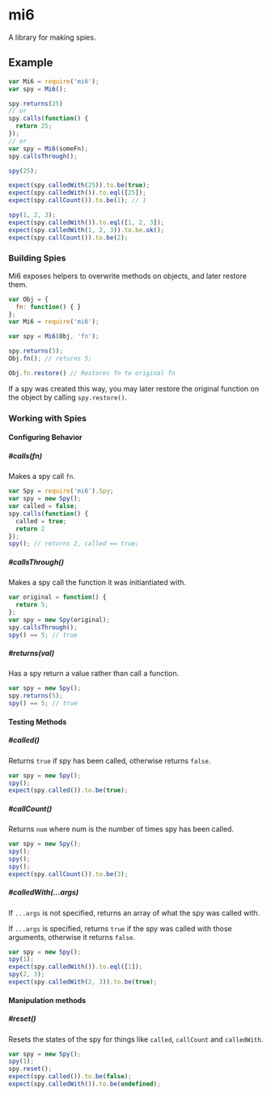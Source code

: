 # mi6
A library for making spies.

## Example

```js
var Mi6 = require('mi6');
var spy = Mi6();

spy.returns(25)
// or
spy.calls(function() {
  return 25;
});
// or
var spy = Mi6(someFn);
spy.callsThrough();

spy(25);

expect(spy.calledWith(25)).to.be(true);
expect(spy.calledWith()).to.eql([25]);
expect(spy.callCount()).to.be(1); // 1

spy(1, 2, 3);
expect(spy.calledWith()).to.eql([1, 2, 3]);
expect(spy.calledWith(1, 2, 3)).to.be.ok();
expect(spy.callCount()).to.be(2);
```

### Building Spies

Mi6 exposes helpers to overwrite methods on objects, and later restore them.

```js
var Obj = {
  fn: function() { }
};
var Mi6 = require('mi6');

var spy = Mi6(Obj, 'fn');

spy.returns(5);
Obj.fn(); // returns 5;

Obj.fn.restore() // Restores fn to original fn
```


If a spy was created this way, you may later restore the original function on the object by calling `spy.restore()`.

### Working with Spies

#### Configuring Behavior
##### #calls(fn)

Makes a spy call `fn`.

```js
var Spy = require('mi6').Spy;
var spy = new Spy();
var called = false;
spy.calls(function() { 
  called = true;
  return 2
});
spy(); // returns 2, called == true;
```

##### #callsThrough()

Makes a spy call the function it was initiantiated with.

```js
var original = function() {
  return 5;
};
var spy = new Spy(original);
spy.callsThrough();
spy() == 5; // true
```

##### #returns(val)

Has a spy return a value rather than call a function.

```js
var spy = new Spy();
spy.returns(5);
spy() == 5; // true
```

#### Testing Methods

##### #called()

Returns `true` if spy has been called, otherwise returns `false`.

```js
var spy = new Spy();
spy();
expect(spy.called()).to.be(true);
```

##### #callCount()

Returns `num` where num is the number of times spy has been called.

```js
var spy = new Spy();
spy();
spy();
spy();
expect(spy.callCount()).to.be(3);
```

##### #calledWith(...args)

If `...args` is not specified, returns an array of what the spy was called with.

If `...args` is specified, returns `true` if the spy was called with those arguments, otherwise it returns `false`.

```js
var spy = new Spy();
spy(1);
expect(spy.calledWith()).to.eql([1]);
spy(2, 3);
expect(spy.calledWith(2, 3)).to.be(true);
```

#### Manipulation methods

##### #reset()

Resets the states of the spy for things like `called`, `callCount` and `calledWith`.

```js
var spy = new Spy();
spy(1);
spy.reset();
expect(spy.called()).to.be(false);
expect(spy.calledWith()).to.be(undefined);
```
